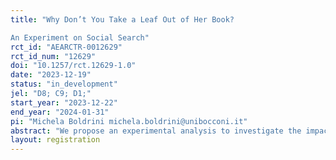 ```yaml
---
title: "Why Don’t You Take a Leaf Out of Her Book?
An Experiment on Social Search"
rct_id: "AEARCTR-0012629"
rct_id_num: "12629"
doi: "10.1257/rct.12629-1.0"
date: "2023-12-19"
status: "in_development"
jel: "D8; C9; D1;"
start_year: "2023-12-22"
end_year: "2024-01-31"
pi: "Michela Boldrini michela.boldrini@unibocconi.it"
abstract: "We propose an experimental analysis to investigate the impact of social learning on individuals’ acquisition of information before making a choice and how behavioral biases and the perceived reliability of the information source affect this process. "
layout: registration
---
```


